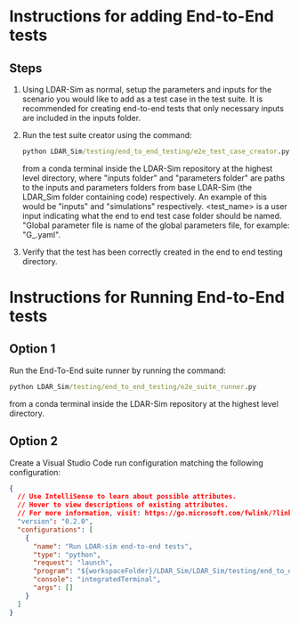 
# Instructions for adding End-to-End tests

## Steps

1. Using LDAR-Sim as normal, setup the parameters and inputs for the scenario you would like to add as a test case in the test suite. It is recommended for creating end-to-end tests that only necessary inputs are included in the inputs folder.

2. Run the test suite creator using the command:

    ```cmd
    python LDAR_Sim/testing/end_to_end_testing/e2e_test_case_creator.py <inputs folder> <parameters folder> <test_name> <Global parameter file name>
    ```

    from a conda terminal inside the LDAR-Sim repository at the highest level directory, where "inputs folder" and "parameters folder" are paths to the inputs and parameters folders from base LDAR-Sim (the LDAR_Sim folder containing code) respectively. An example of this would be "inputs" and "simulations" respectively. <test_name> is a user input indicating what the end to end test case folder should be named. "Global parameter file is name of the global parameters file, for example: "G_.yaml".

3. Verify that the test has been correctly created in the end to end testing directory.

# Instructions for Running End-to-End tests

## Option 1

Run the End-To-End suite runner by running the command:

```cmd
python LDAR_Sim/testing/end_to_end_testing/e2e_suite_runner.py
```

from a conda terminal inside the LDAR-Sim repository at the highest level directory.

## Option 2

Create a Visual Studio Code run configuration matching the following configuration:

```json
{
  // Use IntelliSense to learn about possible attributes.
  // Hover to view descriptions of existing attributes.
  // For more information, visit: https://go.microsoft.com/fwlink/?linkid=830387
  "version": "0.2.0",
  "configurations": [
    {
      "name": "Run LDAR-sim end-to-end tests",
      "type": "python",
      "request": "launch",
      "program": "${workspaceFolder}/LDAR_Sim/LDAR_Sim/testing/end_to_end_testing/e2e_suite_runner.py",
      "console": "integratedTerminal",
      "args": []
    }
  ]
}
```
